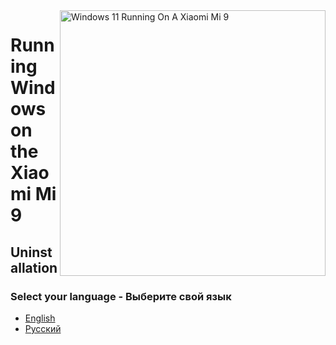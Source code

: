 <img align="right" src="https://raw.githubusercontent.com/woacepheus/Port-Windows-11-Xiaomi-Mi-9/main/cepheus.png" width="425" alt="Windows 11 Running On A Xiaomi Mi 9">

# Running Windows on the Xiaomi Mi 9

## Uninstallation

### Select your language - Выберите свой язык

- [English](English/restore-stock-en.md)
- [Русский](Russian/uninstall-ru.md)
